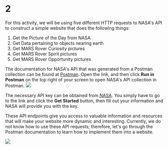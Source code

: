 # 2

For this activity, we will be using five different HTTP requests to NASA's API to construct a simple website that does the following things:

1. Get the Picture of the Day from NASA
2. Get Data pertaining to objects nearing earth
3. Get MARS Rover Curiosity pictures
4. Get MARS Rover Spirit pictures
5. Get MARS Rover Opportunity pictures

The documentation for NASA's API that was generated from a Postman collection can be found at [Postman](https://documenter.getpostman.com/view/35240/SVmtxerV?version=latest). Open the link, and then click **Run in Postman** on the top right of your screen to open NASA's API collection in Postman. ![](https://i.imgur.com/cH2P10x.jpg)

The necessary API key can be obtained from [NASA](https://api.nasa.gov/). You simply have to go to the link and click the **Get Started** button, then fill out your information and NASA will provide you with the key.

These API endpoints give you access to valuable information and resources that will make your website more dynamic and interesting. Currently, we do not know how to use these API requests; therefore, let's go through the Postman documentation to learn how to implement them into a website.

![](https://i2.wp.com/www.learnsteps.com/wp-content/uploads/2017/12/apis.png?fit=722%2C449&ssl=1)

